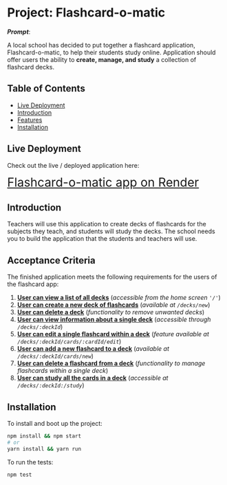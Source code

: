 # Project: Flashcard-o-matic

**_Prompt_**:

A local school has decided to put together a flashcard application, Flashcard-o-matic, to help their students study online. Application should offer users the ability to **create, manage, and study** a collection of flashcard decks.

## Table of Contents

- [Live Deployment](#live-deployment)
- [Introduction](#introduction)
- [Features](#features)
- [Installation](#installation)

## Live Deployment

Check out the live / deployed application here:

<span style="font-family:; font-size:2em;"> [Flashcard-o-matic app on Render](https://flashcard-app-5uey.onrender.com/)</span>

## Introduction

Teachers will use this application to create decks of flashcards for the subjects they teach, and students will study the decks. The school needs you to build the application that the students and teachers will use.

## Acceptance Criteria

The finished application meets the following requirements for the users of the flashcard app:

1. [**User can view a list of all decks**](https://github.com/xqrkycyx/flashcard-o-matic/commit/c9c714cb9a542c3a50e50e232ab2fc7a570984c5) (_accessible from the home screen `'/'`_)
1. [**User can create a new deck of flashcards**](https://github.com/xqrkycyx/flashcard-o-matic/commit/4a2746754f6466e38f08ba8b22559de15186fc07) (_available at `/decks/new`_)
1. [**User can delete a deck**](https://github.com/xqrkycyx/flashcard-o-matic/commit/af88de60fbf4afcaa7ff16bf43211221c4666ed4) (_functionality to remove unwanted decks_)
1. [**User can view information about a single deck**](https://github.com/xqrkycyx/flashcard-o-matic/commit/3ec4e1cfc7e4e02dbc6d6dcd2591879d00d81e4d) (_accessible through `/decks/:deckId`_)
1. [**User can edit a single flashcard within a deck**](https://github.com/xqrkycyx/flashcard-o-matic/commit/d872b426f4fced0dac4ee5f598fdf2c74b0fb35f) (_feature available at `/decks/:deckId/cards/:cardId/edit`_)
1. [**User can add a new flashcard to a deck**](https://github.com/xqrkycyx/flashcard-o-matic/commit/56bb5306bc3d47e3713dc5a60bf4fc3766c48845) (_available at `/decks/:deckId/cards/new`_)
1. [**User can delete a flashcard from a deck**](https://github.com/xqrkycyx/flashcard-o-matic/commit/47c47206607e2bb5bde8866dc75c6084ec3ba06c) (_functionality to manage flashcards within a single deck_)
1. [**User can study all the cards in a deck**](https://github.com/xqrkycyx/flashcard-o-matic/commit/bea00341b231b68e8c0604d2a78cc5627aec9922) (_accessible at `/decks/:deckId:/study`_)

## Installation

To install and boot up the project:

```bash
npm install && npm start
# or
yarn install && yarn run
```

To run the tests:

```
npm test
```
